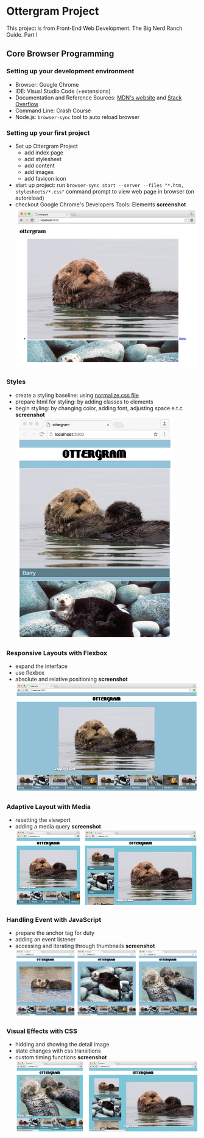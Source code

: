 # Ottergram Project

This project is from Front-End Web Development. The Big Nerd Ranch Guide. Part I

## Core Browser Programming

### Setting up your development environment

- Browser: Google Chrome
- IDE: Visusl Studio Code (+extensions)
- Documentation and Reference Sources: [MDN's website](developer.mozilla.org/en-US) and [Stack Overflow](stackoverflow.com)
- Command Line: Crash Course
- Node.js: `browser-sync` tool to auto reload browser

### Setting up your first project

- Set up  Ottergram Project
  - add index page
  - add stylesheet
  - add content
  - add images
  - add favicon icon
- start up project: run `browser-sync start --server --files "*.htm, stylesheets/*.css"` command prompt to view web page in browser (on autoreload)
- checkout Google Chrome's Developers Tools: Elements
__screenshot__
![first ottegram](/img/screenshot/ottergram2.png)

### Styles

- create a styling baseline: using [normalize.css file](https://cdnjs.cloudflare.com/ajax/libs/normalize/8.0.1/normalize.min.css)
- prepare html for styling: by adding classes to elements
- begin styling: by changing color, adding font, adjusting space e.t.c
__screenshot__
![ottegram+style](/img/screenshot/ottergram3.png)

### Responsive Layouts with Flexbox

- expand the interface
- use flexbox
- absolute and relative positioning
__screenshot__
![ottegram responsive layout](/img/screenshot/ottergram4.png)

### Adaptive Layout with Media

- resetting the viewport
- adding a media query
__screenshot__
![ottegram adaptive layout](/img/screenshot/ottergram5.png)

### Handling Event with JavaScript

- prepare the anchor tag for duty
- adding an event listener
- accessing and iterating through thumbnails
__screenshot__
![ottegram javascript event](/img/screenshot/ottergram6.png)

### Visual Effects with CSS

- hidding and showing the detail image
- state changes with css transitions
- custom timing functions
__screenshot__
![ottegram css effects](/img/screenshot/ottergram7.png)
